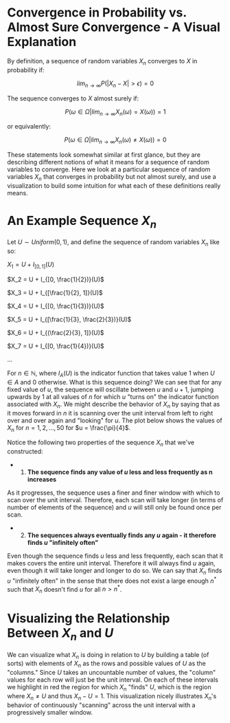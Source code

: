 # Convergence in Probability vs. Almost Sure Convergence - A Visual Explanation

By definition, a sequence of random variables $X_n$ converges to $X$ in probability if:

$$lim_{n \rightarrow \infty} P(|X_n - X| > \epsilon) = 0$$

The sequence converges to $X$ almost surely if:

$$
P(\omega \in \Omega | lim_{n \rightarrow \infty} X_n(\omega) = X(\omega)) = 1
$$

or equivalently:

$$
P(\omega \in \Omega | lim_{n \rightarrow \infty} X_n(\omega) \neq X(\omega)) = 0
$$

These statements look somewhat similar at first glance, but they are describing different notions of what it means for a sequence of random variables to converge.  Here we look at a particular sequence of random variables $X_n$ that converges in probability but not almost surely, and use a visualization to build some intuition for what each of these definitions really means.

# An Example Sequence $X_n$ 

Let $U \sim Uniform(0, 1)$, and define the sequence of random variables $X_n$ like so:

$X_1 = U + I_{[0, 1]}(U)$

$X_2 = U + I_{[0, \frac{1}{2})}(U)$

$X_3 = U + I_{[\frac{1}{2}, 1]}(U)$

$X_4 = U + I_{[0, \frac{1}{3})}(U)$

$X_5 = U + I_{[\frac{1}{3}, \frac{2}{3})}(U)$

$X_6 = U + I_{(\frac{2}{3}, 1]}(U)$

$X_7 = U + I_{[0, \frac{1}{4})}(U)$

...

For $n \in \mathbb{N}$, where $I_A(U)$ is the indicator function that takes value $1$ when $U \in A$ and $0$ otherwise.  What is this sequence doing?  We can see that for any fixed value of $u$, the sequence will oscillate between $u$ and $u + 1$, jumping upwards by 1 at all values of $n$ for which $u$ "turns on" the indicator function associated with $X_n$.  We might describe the behavior of $X_n$ by saying that as it moves forward in $n$ it is scanning over the unit interval from left to right over and over again and "looking" for $u$.  The plot below shows the values of $X_n$ for $n=1,2, ..., 50$ for $u = \frac{\pi}{4}$.

Notice the following two properties of the sequence $X_n$ that we've constructed:

- 1) **The sequence finds any value of $u$ less and less frequently as n increases**

As it progresses, the sequence uses a finer and finer window with which to scan over the unit interval.  Therefore, each scan will take longer (in terms of number of elements of the sequence) and $u$ will still only be found once per scan.

- 2) **The sequences always eventually finds any $u$ again - it therefore finds $u$ "infinitely often"**

Even though the sequence finds $u$ less and less frequently, each scan that it makes covers the entire unit interval.  Therefore it will always find $u$ again, even though it will take longer and longer to do so.  We can say that $X_n$ finds $u$ "infinitely often" in the sense that there does not exist a large enough $n^*$ such that $X_n$ doesn't find $u$ for all $n > n^*$.

# Visualizing the Relationship Between $X_n$ and $U$

We can visualize what $X_n$ is doing in relation to $U$ by building a table (of sorts) with elements of $X_n$ as the rows and possible values of $U$ as the "columns."  Since $U$ takes an uncountable number of values, the "column" values for each row will just be the unit interval.  On each of these  intervals we highlight in red the region for which $X_n$ "finds" $U$, which is the region where $X_n \neq U$ and thus $X_n - U = 1$. This visualization nicely illustrates $X_n$'s behavior of continuously "scanning" across the unit interval with a progressively smaller window.  




